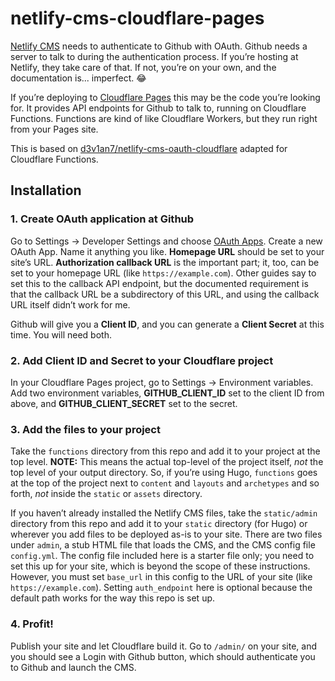 # netlify-cms-cloudflare-pages

[Netlify CMS](https://www.netlifycms.org) needs to authenticate to Github with OAuth. Github needs a server to talk to during the authentication process. If you’re hosting at Netlify, they take care of that. If not, you’re on your own, and the documentation is... imperfect. 😂

If you’re deploying to [Cloudflare Pages](https://pages.cloudflare.com) this may be the code you’re looking for. It provides API endpoints for Github to talk to, running on Cloudflare Functions. Functions are kind of like Cloudflare Workers, but they run right from your Pages site.

This is based on [d3v1an7/netlify-cms-oauth-cloudflare](https://github.com/d3v1an7/netlify-cms-oauth-cloudflare) adapted for Cloudflare Functions.

## Installation

### 1. Create OAuth application at Github

Go to Settings -> Developer Settings and choose [OAuth Apps](https://github.com/settings/developers). Create a new OAuth App. Name it anything you like. **Homepage URL** should be set to your site’s URL. **Authorization callback URL** is the important part; it, too, can be set to your homepage URL (like `https://example.com`). Other guides say to set this to the callback API endpoint, but the documented requirement is that the callback URL be a subdirectory of this URL, and using the callback URL itself didn’t work for me.

Github will give you a **Client ID**, and you can generate a **Client Secret** at this time. You will need both.

### 2. Add Client ID and Secret to your Cloudflare project

In your Cloudflare Pages project, go to Settings -> Environment variables. Add two environment variables, **GITHUB_CLIENT_ID** set to the client ID from above, and **GITHUB_CLIENT_SECRET** set to the secret.

### 3. Add the files to your project

Take the `functions` directory from this repo and add it to your project at the top level. **NOTE:** This means the actual top-level of the project itself, _not_ the top level of your output directory. So, if you’re using Hugo, `functions` goes at the top of the project next to `content` and `layouts` and `archetypes` and so forth, _not_ inside the `static` or `assets` directory.

If you haven’t already installed the Netlify CMS files, take the `static/admin` directory from this repo and add it to your `static` directory (for Hugo) or wherever you add files to be deployed as-is to your site. There are two files under `admin`, a stub HTML file that loads the CMS, and the CMS config file `config.yml`. The config file included here is a starter file only; you need to set this up for your site, which is beyond the scope of these instructions. However, you must set `base_url` in this config to the URL of your site (like `https://example.com`). Setting `auth_endpoint` here is optional because the default path works for the way this repo is set up.

### 4. Profit!

Publish your site and let Cloudflare build it. Go to `/admin/` on your site, and you should see a Login with Github button, which should authenticate you to Github and launch the CMS.
